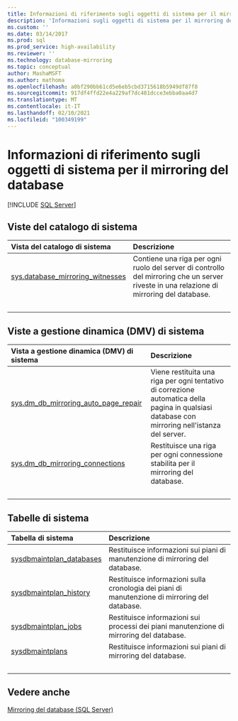 ```yaml
---
title: Informazioni di riferimento sugli oggetti di sistema per il mirroring del database | Microsoft Docs
description: 'Informazioni sugli oggetti di sistema per il mirroring del database: viste del catalogo di sistema, viste a gestione dinamica del sistema e tabelle di sistema.'
ms.custom: ''
ms.date: 03/14/2017
ms.prod: sql
ms.prod_service: high-availability
ms.reviewer: ''
ms.technology: database-mirroring
ms.topic: conceptual
author: MashaMSFT
ms.author: mathoma
ms.openlocfilehash: a0bf290bb61cd5e6eb5cbd3715618b5949df87f8
ms.sourcegitcommit: 917df4ffd22e4a229af7dc481dcce3ebba0aa4d7
ms.translationtype: MT
ms.contentlocale: it-IT
ms.lasthandoff: 02/10/2021
ms.locfileid: "100349199"
---
```

# <a name="database-mirroring-system-object-reference"></a>Informazioni di riferimento sugli oggetti di sistema per il mirroring del database
 [!INCLUDE [SQL Server](../../includes/applies-to-version/sqlserver.md)]
  
## <a name="system-catalog-views"></a>Viste del catalogo di sistema

| Vista del catalogo di sistema | Descrizione|
| :------ | :----------------------------- |
| [sys.database_mirroring_witnesses](../../relational-databases/system-catalog-views/database-mirroring-witness-catalog-views-sys-database-mirroring-witnesses.md)   | Contiene una riga per ogni ruolo del server di controllo del mirroring che un server riveste in una relazione di mirroring del database. |
| &nbsp; | &nbsp; |

## <a name="system-dynamic-management-views"></a>Viste a gestione dinamica (DMV) di sistema

| Vista a gestione dinamica (DMV) di sistema | Descrizione|
| :------ | :----------------------------- |
| [sys.dm_db_mirroring_auto_page_repair](../../relational-databases/system-dynamic-management-views/database-mirroring-sys-dm-db-mirroring-auto-page-repair.md)   | Viene restituita una riga per ogni tentativo di correzione automatica della pagina in qualsiasi database con mirroring nell'istanza del server.  |
| [sys.dm_db_mirroring_connections](../../relational-databases/system-dynamic-management-views/database-mirroring-sys-dm-db-mirroring-connections.md)    | Restituisce una riga per ogni connessione stabilita per il mirroring del database. |
| &nbsp; | &nbsp; |

## <a name="system-tables"></a>Tabelle di sistema

| Tabella di sistema | Descrizione|
| :------ | :----------------------------- |
| [sysdbmaintplan_databases](../../relational-databases/system-tables/sysdbmaintplan-databases-transact-sql.md)   | Restituisce informazioni sui piani di manutenzione di mirroring del database. |
| [sysdbmaintplan_history](../../relational-databases/system-tables/sysdbmaintplan-history-transact-sql.md)    | Restituisce informazioni sulla cronologia dei piani di manutenzione di mirroring del database. |
| [sysdbmaintplan_jobs](../../relational-databases/system-tables/sysdbmaintplan-jobs-transact-sql.md)    |Restituisce informazioni sui processi dei piani manutenzione di mirroring del database.  |
| [sysdbmaintplans](../../relational-databases/system-tables/sysdbmaintplans-transact-sql.md)    | Restituisce informazioni sui piani di mirroring del database.  |
| &nbsp; | &nbsp; |


## <a name="see-also"></a>Vedere anche  
 [Mirroring del database &#40;SQL Server&#41;](../../database-engine/database-mirroring/database-mirroring-sql-server.md)   

  
  
